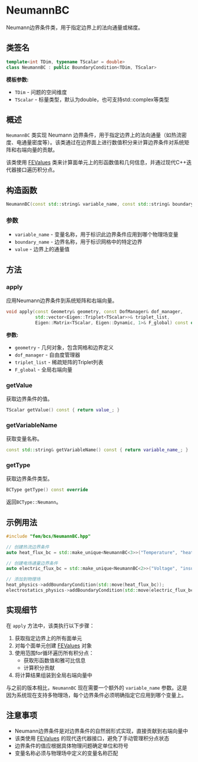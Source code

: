 # NeumannBC

Neumann边界条件类，用于指定边界上的法向通量或梯度。

## 类签名

```cpp
template<int TDim, typename TScalar = double>
class NeumannBC : public BoundaryCondition<TDim, TScalar>
```

**模板参数:**
- `TDim` - 问题的空间维度
- `TScalar` - 标量类型，默认为double，也可支持std::complex<double>等类型

## 概述

`NeumannBC` 类实现 Neumann 边界条件，用于指定边界上的法向通量（如热流密度、电通量密度等）。该类通过在边界面上进行数值积分来计算边界条件对系统矩阵和右端向量的贡献。

该类使用 [FEValues](../../core/classes/FEValues.md) 类来计算面单元上的形函数值和几何信息，并通过现代C++迭代器接口遍历积分点。

## 构造函数

```cpp
NeumannBC(const std::string& variable_name, const std::string& boundary_name, TScalar value)
```

### 参数

- `variable_name` - 变量名称，用于标识此边界条件应用到哪个物理场变量
- `boundary_name` - 边界名称，用于标识网格中的特定边界
- `value` - 边界上的通量值

## 方法

### apply

应用Neumann边界条件到系统矩阵和右端向量。

```cpp
void apply(const Geometry& geometry, const DofManager& dof_manager,
           std::vector<Eigen::Triplet<TScalar>>& triplet_list, 
           Eigen::Matrix<TScalar, Eigen::Dynamic, 1>& F_global) const override
```

**参数:**
- `geometry` - 几何对象，包含网格和边界定义
- `dof_manager` - 自由度管理器
- `triplet_list` - 稀疏矩阵的Triplet列表
- `F_global` - 全局右端向量

### getValue

获取边界条件的值。

```cpp
TScalar getValue() const { return value_; }
```

### getVariableName

获取变量名称。

```cpp
const std::string& getVariableName() const { return variable_name_; }
```

### getType

获取边界条件类型。

```cpp
BCType getType() const override
```

返回`BCType::Neumann`。

## 示例用法

```cpp
#include "fem/bcs/NeumannBC.hpp"

// 创建热流边界条件
auto heat_flux_bc = std::make_unique<NeumannBC<3>>("Temperature", "heated_surface", 1000.0); // 1000 W/m²

// 创建电场通量边界条件
auto electric_flux_bc = std::make_unique<NeumannBC<2>>("Voltage", "insulated_boundary", 0.0); // 0 C/m²

// 添加到物理场
heat_physics->addBoundaryCondition(std::move(heat_flux_bc));
electrostatics_physics->addBoundaryCondition(std::move(electric_flux_bc));
```

## 实现细节

在 `apply` 方法中，该类执行以下步骤：

1. 获取指定边界上的所有面单元
2. 对每个面单元创建 [FEValues](../../core/classes/FEValues.md) 对象
3. 使用范围for循环遍历所有积分点：
   - 获取形函数值和雅可比信息
   - 计算积分贡献
4. 将计算结果组装到全局右端向量中

与之前的版本相比，`NeumannBC` 现在需要一个额外的 `variable_name` 参数。这是因为系统现在支持多物理场，每个边界条件必须明确指定它应用到哪个变量上。

## 注意事项

- Neumann边界条件是对边界条件的自然弱形式实现，直接贡献到右端向量中
- 该类使用 [FEValues](../../core/classes/FEValues.md) 的现代迭代器接口，避免了手动管理积分点状态
- 边界条件的值应根据具体物理问题确定单位和符号
- 变量名称必须与物理场中定义的变量名称匹配